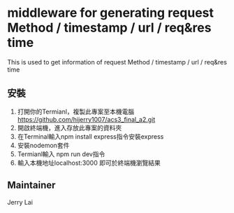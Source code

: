 # middleware for generating request Method / timestamp / url / req&res time


This is used to get information of request Method / timestamp / url / req&res time

## 安裝

1. 打開你的Termianl，複製此專案至本機電腦 https://github.com/hijerry1007/acs3_final_a2.git
2. 開啟終端機，進入存放此專案的資料夾
3. 在Terminal輸入npm install express指令安裝express
4. 安裝nodemon套件 
5. Termianl輸入 npm run dev指令
6. 輸入本機地址localhost:3000 即可於終端機瀏覽結果

## Maintainer

Jerry Lai
